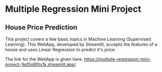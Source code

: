 # Multiple Regression Mini Project
## House Price Prediction
This project covers a few basic topics in Machine Learning (Supervised Learning).
This WebApp, developed by Streamlit, accepts the features of a house and uses Linear Regression to predict it's price.

The link for the WebApp is given here.
https://multiple-regression-mini-project-1kd5n90tx1k.streamlit.app/
